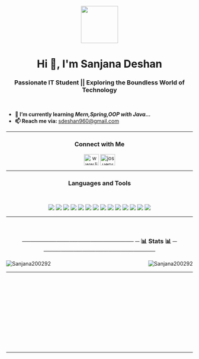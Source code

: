 <p align="center" ><img  src = "https://github.com/7oSkaaa/7oSkaaa/blob/main/Images/about_me.gif?raw=true" width = 100px></p>
<h1 align="center">Hi 👋, I'm Sanjana Deshan</h1>
<h3 align="center">Passionate IT Student || Exploring the Boundless World of Technology</h3><br>
  <ul>
<!--     <li>🔭 I’m currently working on <strong>CloudPay</strong></li> -->
   <li> <strong>🌱 I’m currently learning <em>Mern,Spring,OOP with Java...</em></strong><br></li>
  <li><strong>📫 Reach me via: </strong>
  <a href="mailto:sdeshan960@gmail.com">sdeshan960@gmail.com</a></li>
  </ul>

<!-- CONNECTION -->
<hr>      
<h3 align="center">Connect with Me</h3>
<p align="center">
  <a href="https://www.linkedin.com/in/sanjana-deshan-853909350/" target="blank"><img align="center" src="https://raw.githubusercontent.com/rahuldkjain/github-profile-readme-generator/master/src/images/icons/Social/linked-in-alt.svg" alt="www.linkedin.com/in/josué-andrey-rojas-vega-4b4a05198" height="30" width="40" /></a>
  <a href="https://web.facebook.com/profile.php?id=100087873432336" target="blank"><img align="center" src="https://raw.githubusercontent.com/rahuldkjain/github-profile-readme-generator/master/src/images/icons/Social/facebook.svg" alt="josuerv729" height="30" width="40" /></a>
<!--   <a href="https://instagram.com/josue_rojasv" target="blank"><img align="center" src="https://raw.githubusercontent.com/rahuldkjain/github-profile-readme-generator/master/src/images/icons/Social/instagram.svg" alt="josue_rojasv" height="30" width="40" /></a> -->
</p>

<!-- LANGUAGES AND TOOLS -->
<hr>
<h3 align="center">Languages and Tools</h3>
<!-- <div align="center">
  <img alt=" foodball life" src="/octocat/github.gif" width="750px">
</div> -->

<br>

<p align="center">  
  <img src="https://go-skill-icons.vercel.app/api/icons?i=java,javascript,typescript,python,c,cpp,kotlin,dart" />
  <img src="https://go-skill-icons.vercel.app/api/icons?i=html,css,javascript,typescript,react,angular,vite,next" />
  <img src="https://go-skill-icons.vercel.app/api/icons?i=nodejs,expressjs,php" />
  <img src="https://go-skill-icons.vercel.app/api/icons?i=mysql,mongodb,firebase,appwrite" />
  <img src="https://go-skill-icons.vercel.app/api/icons?i=gcp" />
  <img src="https://go-skill-icons.vercel.app/api/icons?i=flutter,reactnative,expo,androidstudio" />
  <img src="https://go-skill-icons.vercel.app/api/icons?i=bootstrap,daisyui,tailwindcss" />
  <img src="https://go-skill-icons.vercel.app/api/icons?i=github,git" />
  <img src="https://go-skill-icons.vercel.app/api/icons?i=vercel" />
  <img src="https://go-skill-icons.vercel.app/api/icons?i=figma,canva" />
  <img src="https://go-skill-icons.vercel.app/api/icons?i=graphql,postman,api" />
  <img src="https://go-skill-icons.vercel.app/api/icons?i=vscode,visualstudio,idea,webstorm,eclipse,androidstudio" />
  <img src="https://go-skill-icons.vercel.app/api/icons?i=tensorflow,anaconda,pytorch" />
  <img src="https://go-skill-icons.vercel.app/api/icons?i=redux,tomcat" />
</p>
<!-- GITHUB STATS -->
<hr>
<div style="display: block;">
<p><br>
  <h3 align="center"> ────────────────────────── ─  📊 Stats 📊 ─ ────────────────────────── </h3>
<p>
    <a align="left">
      <p><img align="left" 
  src="https://github-readme-stats.vercel.app/api/top-langs?username=Sanjana200292&show_icons=true&theme=dark&locale=en&hide=jupyter%20notebook,lex,&langs_count=8" alt="Sanjana200292" /></p></a>
    <a align="right"><p>&nbsp;<img align="right" src="https://github-readme-stats.vercel.app/api?username=Sanjana200292&show_icons=true&theme=dark&locale=en" alt="Sanjana200292" /></p></a>  
  </p>
</p>
</div>
<hr>
<br>
<br>
<br>
<br>
<br>
<br>
<br>
<br>
<br>
<br>
<br>

-----
